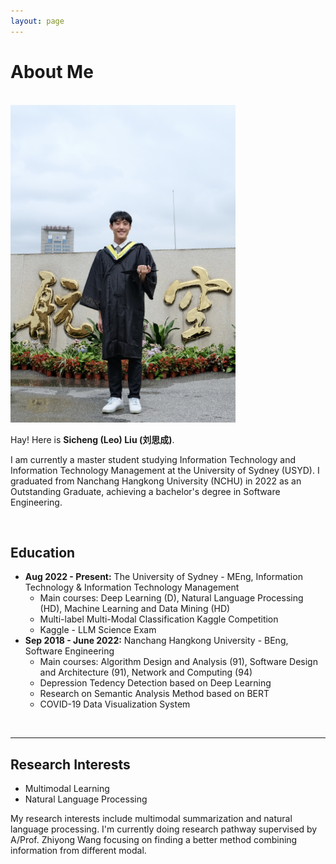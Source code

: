 ```yaml
---
layout: page
---
```


# About Me

<br>
<img src="Sicheng.jpg" class="floatpic" width="360" height="508">

Hay! Here is **Sicheng (Leo) Liu (刘思成)**.

I am currently a master student studying Information Technology and Information Technology Management at the University of Sydney (USYD). I graduated from Nanchang Hangkong University (NCHU) in 2022 as an Outstanding Graduate, achieving a bachelor's degree in Software Engineering.

<br>

## Education

- **Aug 2022 - Present:** The University of Sydney - MEng, Information Technology & Information Technology Management
  - Main courses: Deep Learning (D), Natural Language Processing (HD), Machine Learning and Data Mining (HD) 
  - Multi-label Multi-Modal Classification Kaggle Competition 
  - Kaggle - LLM Science Exam
- **Sep 2018 - June 2022:** Nanchang Hangkong University - BEng, Software Engineering
  - Main courses: Algorithm Design and Analysis (91), Software Design and Architecture (91), Network and Computing (94)
  - Depression Tedency Detection based on Deep Learning
  - Research on Semantic Analysis Method based on BERT
  - COVID-19 Data Visualization System


<br>

---

## Research Interests

- Multimodal Learning
- Natural Language Processing

My research interests include multimodal summarization and natural language processing. I'm currently doing research pathway supervised by A/Prof. Zhiyong Wang focusing on finding a better method combining information from different modal.

<br>

